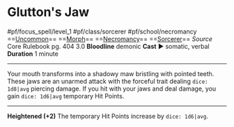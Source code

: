 # Glutton's Jaw
#pf/focus_spell/level_1 #pf/class/sorcerer #pf/school/necromancy 
==[Uncommon](../../../Traits/Uncommon.md)== ==[Morph](../../../Traits/Morph.md)== ==[Necromancy](../../../Traits/Necromancy.md)== ==[Sorcerer](../../../Traits/Sorcerer.md)==
*Source* Core Rulebook pg. 404 3.0
**Bloodline** demonic
**Cast** ► somatic, verbal
**Duration** 1 minute

---
Your mouth transforms into a shadowy maw bristling with pointed teeth. These jaws are an unarmed attack with the forceful trait dealing `dice: 1d8|avg` piercing damage. If you hit with your jaws and deal damage, you gain `dice: 1d6|avg` temporary Hit Points.

<hr>

**Heightened (+2)** The temporary Hit Points increase by `dice: 1d6|avg`.